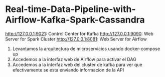 # Real-time-Data-Pipeline-with-Airflow-Kafka-Spark-Cassandra

http://127.0.0.1:9021: Control Center for Kafka
http://127.0.0.1:9090: Web Server for Spark Cluster
http://127.0.0.1:8081: Web Server for Airflow

1. Levantamos la arquitectura de microservicios usando docker-compose up
2. Accedemos a la interfaz web de Airflow para activar el DAG
3. Accedemos a la interfaz web del cluster de kafka para ver que efectivamente se esta enviando informacion de la API
